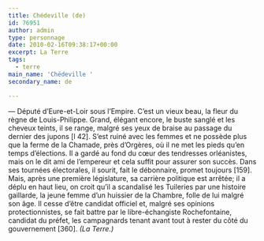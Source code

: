 ```yaml
---
title: Chédeville (de)
id: 76951
author: admin
type: personnage
date: 2010-02-16T09:38:17+00:00
excerpt: La Terre
tags:
  - terre
main_name: 'Chédeville '
secondary_name: de

---
```

— Député d&rsquo;Eure-et-Loir sous l&rsquo;Empire. C&rsquo;est un vieux beau, la fleur du règne de Louis-Philippe. Grand, élégant encore, le buste sanglé et les cheveux teints, il se range, malgré ses yeux de braise au passage du dernier des jupons [l 42]. S&rsquo;est ruiné avec les femmes et ne possède plus que la ferme de la Chamade, près d&rsquo;Orgères, où il ne met les pieds qu&rsquo;en temps d&rsquo;élections. Il a gardé au fond du cœur des tendresses orléanistes, mais on le dit ami de l&rsquo;empereur et cela suffit pour assurer son succès. Dans ses tournées électorales, il sourit, fait le débonnaire, promet toujours [159]. Mais, après une première législature, sa carrière politique est arrêtée; il a déplu en haut lieu, on croit qu&rsquo;il a scandalisé les Tuileries par une histoire gaillarde, la jeune femme d&rsquo;un huissier de la Chambre, folle de lui malgré son âge. Il cesse d&rsquo;être candidat officiel et, malgré ses opinions protectionnistes, se fait battre par le libre-échangiste Rochefontaine, candidat du préfet, les campagnards tenant avant tout à rester du côté du gouvernement [360]. _(La Terre.)_